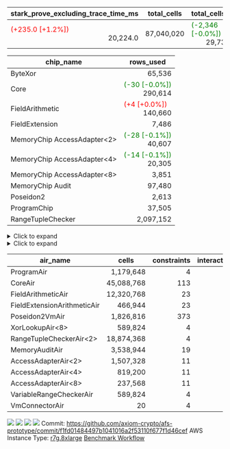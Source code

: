 | stark_prove_excluding_trace_time_ms | total_cells | total_cells_used | trace_gen_time_ms | verify_program_compile_ms |
| --- | --- | --- | --- | --- |
| <span style="color: red">(+235.0 [+1.2%])</span> <div style='text-align: right'>20,224.0</div>  | <div style='text-align: right'>87,040,020</div>  | <span style="color: green">(-2,346 [-0.0%])</span> <div style='text-align: right'>29,731,061</div>  | <span style="color: red">(+97.0 [+4.3%])</span> <div style='text-align: right'>2,358.0</div>  | <span style="color: red">(+2.0 [+4.3%])</span> <div style='text-align: right'>49.0</div>  |

| chip_name | rows_used |
| --- | --- |
| ByteXor | <div style='text-align: right'>65,536</div>  |
| Core | <span style="color: green">(-30 [-0.0%])</span> <div style='text-align: right'>290,614</div>  |
| FieldArithmetic | <span style="color: red">(+4 [+0.0%])</span> <div style='text-align: right'>140,660</div>  |
| FieldExtension | <div style='text-align: right'>7,486</div>  |
| MemoryChip AccessAdapter<2> | <span style="color: green">(-28 [-0.1%])</span> <div style='text-align: right'>40,607</div>  |
| MemoryChip AccessAdapter<4> | <span style="color: green">(-14 [-0.1%])</span> <div style='text-align: right'>20,305</div>  |
| MemoryChip AccessAdapter<8> | <div style='text-align: right'>3,851</div>  |
| MemoryChip Audit | <div style='text-align: right'>97,480</div>  |
| Poseidon2 | <div style='text-align: right'>2,613</div>  |
| ProgramChip | <div style='text-align: right'>37,505</div>  |
| RangeTupleChecker | <div style='text-align: right'>2,097,152</div>  |

<details>
<summary>Click to expand</summary>

| dsl_ir | opcode | frequency |
| --- | --- | --- |
|  | JAL | <div style='text-align: right'>1</div>  |
|  | STOREW | <div style='text-align: right'>2</div>  |
| AddE | FE4ADD | <div style='text-align: right'>1,630</div>  |
| AddEFFI | LOADW | <div style='text-align: right'>128</div>  |
| AddEFFI | STOREW | <div style='text-align: right'>384</div>  |
| AddEI | ADD | <div style='text-align: right'>5,664</div>  |
| AddFI | ADD | <span style="color: red">(+4 [+0.1%])</span> <div style='text-align: right'>2,834</div>  |
| AddV | ADD | <div style='text-align: right'>1,815</div>  |
| AddVI | ADD | <div style='text-align: right'>35,364</div>  |
| Alloc | ADD | <div style='text-align: right'>13,011</div>  |
| Alloc | LOADW | <div style='text-align: right'>13,011</div>  |
| Alloc | MUL | <div style='text-align: right'>8,979</div>  |
| AssertEqE | BNE | <div style='text-align: right'>404</div>  |
| AssertEqEI | BNE | <div style='text-align: right'>4</div>  |
| AssertEqF | BNE | <div style='text-align: right'>4,901</div>  |
| AssertEqV | BNE | <div style='text-align: right'>3,540</div>  |
| AssertEqVI | BNE | <div style='text-align: right'>20</div>  |
| CycleTrackerEnd | CT_END | <div style='text-align: right'>3,807</div>  |
| CycleTrackerStart | CT_START | <div style='text-align: right'>3,807</div>  |
| DivE | BBE4DIV | <div style='text-align: right'>1,202</div>  |
| DivEIN | BBE4DIV | <div style='text-align: right'>1</div>  |
| DivEIN | STOREW | <div style='text-align: right'>4</div>  |
| DivFIN | DIV | <div style='text-align: right'>3</div>  |
| For | ADD | <div style='text-align: right'>34,831</div>  |
| For | BNE | <div style='text-align: right'>44,214</div>  |
| For | JAL | <div style='text-align: right'>9,383</div>  |
| For | LOADW | <div style='text-align: right'>700</div>  |
| For | STOREW | <div style='text-align: right'>8,683</div>  |
| Halt | TERMINATE | <div style='text-align: right'>1</div>  |
| HintBitsF | HINT_BITS | <div style='text-align: right'>101</div>  |
| HintInputVec | HINT_INPUT | <div style='text-align: right'>4,032</div>  |
| IfEq | BNE | <div style='text-align: right'>722</div>  |
| IfEqI | BNE | <div style='text-align: right'>11,289</div>  |
| IfEqI | JAL | <span style="color: green">(-30 [-1.6%])</span> <div style='text-align: right'>1,860</div>  |
| IfNe | BEQ | <div style='text-align: right'>2,129</div>  |
| IfNe | JAL | <div style='text-align: right'>7</div>  |
| IfNeI | BEQ | <div style='text-align: right'>603</div>  |
| ImmE | STOREW | <div style='text-align: right'>2,008</div>  |
| ImmF | STOREW | <div style='text-align: right'>7,036</div>  |
| ImmV | STOREW | <div style='text-align: right'>12,751</div>  |
| LoadE | LOADW | <div style='text-align: right'>4,836</div>  |
| LoadE | LOADW2 | <div style='text-align: right'>14,000</div>  |
| LoadF | LOADW | <div style='text-align: right'>13,252</div>  |
| LoadF | LOADW2 | <div style='text-align: right'>3,096</div>  |
| LoadV | LOADW | <div style='text-align: right'>8,800</div>  |
| LoadV | LOADW2 | <div style='text-align: right'>19,451</div>  |
| MulE | BBE4MUL | <div style='text-align: right'>3,418</div>  |
| MulEF | MUL | <div style='text-align: right'>1,608</div>  |
| MulEI | BBE4MUL | <div style='text-align: right'>33</div>  |
| MulEI | STOREW | <div style='text-align: right'>132</div>  |
| MulF | MUL | <div style='text-align: right'>2,204</div>  |
| MulFI | MUL | <div style='text-align: right'>1</div>  |
| MulV | MUL | <div style='text-align: right'>3,131</div>  |
| MulVI | MUL | <div style='text-align: right'>2,604</div>  |
| Poseidon2CompressBabyBear | COMP_POS2 | <div style='text-align: right'>2,000</div>  |
| Poseidon2PermuteBabyBear | PERM_POS2 | <div style='text-align: right'>613</div>  |
| StoreE | STOREW | <div style='text-align: right'>32,012</div>  |
| StoreE | STOREW2 | <div style='text-align: right'>4,816</div>  |
| StoreF | STOREW | <div style='text-align: right'>6,484</div>  |
| StoreF | STOREW2 | <div style='text-align: right'>3,962</div>  |
| StoreHintWord | ADD | <div style='text-align: right'>19,708</div>  |
| StoreHintWord | SHINTW | <div style='text-align: right'>26,871</div>  |
| StoreV | STOREW | <div style='text-align: right'>1,462</div>  |
| StoreV | STOREW2 | <div style='text-align: right'>11,093</div>  |
| SubE | FE4SUB | <div style='text-align: right'>1,202</div>  |
| SubEF | LOADW | <div style='text-align: right'>4,815</div>  |
| SubEF | SUB | <div style='text-align: right'>1,605</div>  |
| SubEI | ADD | <div style='text-align: right'>8</div>  |
| SubV | SUB | <div style='text-align: right'>3,101</div>  |
| SubVI | SUB | <div style='text-align: right'>3,789</div>  |
| SubVIN | SUB | <div style='text-align: right'>400</div>  |

</details>

<details>
<summary>Click to expand</summary>

| air_name | dsl_ir | opcode | cells_used |
| --- | --- | --- | --- |
| Audit |  | JAL | <div style='text-align: right'>19</div>  |
| CoreAir |  | JAL | <div style='text-align: right'>66</div>  |
| Audit |  | STOREW | <div style='text-align: right'>38</div>  |
| CoreAir |  | STOREW | <div style='text-align: right'>132</div>  |
| AccessAdapter<2> | AddE | FE4ADD | <div style='text-align: right'>24,882</div>  |
| AccessAdapter<4> | AddE | FE4ADD | <div style='text-align: right'>14,703</div>  |
| Audit | AddE | FE4ADD | <div style='text-align: right'>1,368</div>  |
| FieldExtensionArithmeticAir | AddE | FE4ADD | <div style='text-align: right'>66,830</div>  |
| AccessAdapter<2> | AddEFFI | LOADW | <div style='text-align: right'>132</div>  |
| AccessAdapter<4> | AddEFFI | LOADW | <div style='text-align: right'>156</div>  |
| Audit | AddEFFI | LOADW | <div style='text-align: right'>304</div>  |
| CoreAir | AddEFFI | LOADW | <div style='text-align: right'>8,448</div>  |
| AccessAdapter<2> | AddEFFI | STOREW | <div style='text-align: right'>132</div>  |
| Audit | AddEFFI | STOREW | <div style='text-align: right'>912</div>  |
| CoreAir | AddEFFI | STOREW | <div style='text-align: right'>25,344</div>  |
| AccessAdapter<2> | AddEI | ADD | <span style="color: green">(-154 [-0.6%])</span> <div style='text-align: right'>24,398</div>  |
| AccessAdapter<4> | AddEI | ADD | <span style="color: green">(-91 [-0.6%])</span> <div style='text-align: right'>14,417</div>  |
| Audit | AddEI | ADD | <div style='text-align: right'>760</div>  |
| FieldArithmeticAir | AddEI | ADD | <div style='text-align: right'>175,584</div>  |
| Audit | AddFI | ADD | <div style='text-align: right'>418</div>  |
| FieldArithmeticAir | AddFI | ADD | <span style="color: red">(+124 [+0.1%])</span> <div style='text-align: right'>87,854</div>  |
| Audit | AddV | ADD | <div style='text-align: right'>57</div>  |
| FieldArithmeticAir | AddV | ADD | <div style='text-align: right'>56,265</div>  |
| Audit | AddVI | ADD | <div style='text-align: right'>61,294</div>  |
| FieldArithmeticAir | AddVI | ADD | <div style='text-align: right'>1,096,284</div>  |
| FieldArithmeticAir | Alloc | ADD | <div style='text-align: right'>403,341</div>  |
| Audit | Alloc | LOADW | <div style='text-align: right'>3,135</div>  |
| CoreAir | Alloc | LOADW | <div style='text-align: right'>858,726</div>  |
| AccessAdapter<2> | Alloc | MUL | <div style='text-align: right'>22</div>  |
| AccessAdapter<4> | Alloc | MUL | <div style='text-align: right'>26</div>  |
| FieldArithmeticAir | Alloc | MUL | <div style='text-align: right'>278,349</div>  |
| AccessAdapter<2> | AssertEqE | BNE | <div style='text-align: right'>2,222</div>  |
| AccessAdapter<4> | AssertEqE | BNE | <div style='text-align: right'>1,313</div>  |
| CoreAir | AssertEqE | BNE | <div style='text-align: right'>26,664</div>  |
| CoreAir | AssertEqEI | BNE | <div style='text-align: right'>264</div>  |
| CoreAir | AssertEqF | BNE | <div style='text-align: right'>323,466</div>  |
| CoreAir | AssertEqV | BNE | <div style='text-align: right'>233,640</div>  |
| CoreAir | AssertEqVI | BNE | <div style='text-align: right'>1,320</div>  |
| CoreAir | CycleTrackerEnd | CT_END | <div style='text-align: right'>251,262</div>  |
| CoreAir | CycleTrackerStart | CT_START | <div style='text-align: right'>251,262</div>  |
| AccessAdapter<2> | DivE | BBE4DIV | <div style='text-align: right'>35,310</div>  |
| AccessAdapter<4> | DivE | BBE4DIV | <div style='text-align: right'>20,865</div>  |
| FieldExtensionArithmeticAir | DivE | BBE4DIV | <div style='text-align: right'>49,282</div>  |
| AccessAdapter<2> | DivEIN | BBE4DIV | <div style='text-align: right'>22</div>  |
| AccessAdapter<4> | DivEIN | BBE4DIV | <div style='text-align: right'>13</div>  |
| FieldExtensionArithmeticAir | DivEIN | BBE4DIV | <div style='text-align: right'>41</div>  |
| AccessAdapter<2> | DivEIN | STOREW | <div style='text-align: right'>11</div>  |
| CoreAir | DivEIN | STOREW | <div style='text-align: right'>264</div>  |
| FieldArithmeticAir | DivFIN | DIV | <div style='text-align: right'>93</div>  |
| FieldArithmeticAir | For | ADD | <div style='text-align: right'>1,079,761</div>  |
| CoreAir | For | BNE | <div style='text-align: right'>2,918,124</div>  |
| AccessAdapter<2> | For | JAL | <div style='text-align: right'>55</div>  |
| AccessAdapter<4> | For | JAL | <div style='text-align: right'>65</div>  |
| CoreAir | For | JAL | <div style='text-align: right'>619,278</div>  |
| Audit | For | LOADW | <div style='text-align: right'>1,900</div>  |
| CoreAir | For | LOADW | <div style='text-align: right'>46,200</div>  |
| Audit | For | STOREW | <div style='text-align: right'>988</div>  |
| CoreAir | For | STOREW | <div style='text-align: right'>573,078</div>  |
| CoreAir | Halt | TERMINATE | <div style='text-align: right'>66</div>  |
| CoreAir | HintBitsF | HINT_BITS | <div style='text-align: right'>6,666</div>  |
| CoreAir | HintInputVec | HINT_INPUT | <div style='text-align: right'>266,112</div>  |
| CoreAir | IfEq | BNE | <div style='text-align: right'>47,652</div>  |
| CoreAir | IfEqI | BNE | <div style='text-align: right'>745,074</div>  |
| CoreAir | IfEqI | JAL | <span style="color: green">(-1,980 [-1.6%])</span> <div style='text-align: right'>122,760</div>  |
| CoreAir | IfNe | BEQ | <div style='text-align: right'>140,514</div>  |
| CoreAir | IfNe | JAL | <div style='text-align: right'>462</div>  |
| CoreAir | IfNeI | BEQ | <div style='text-align: right'>39,798</div>  |
| AccessAdapter<2> | ImmE | STOREW | <div style='text-align: right'>2,200</div>  |
| AccessAdapter<4> | ImmE | STOREW | <div style='text-align: right'>1,300</div>  |
| Audit | ImmE | STOREW | <div style='text-align: right'>76</div>  |
| CoreAir | ImmE | STOREW | <div style='text-align: right'>132,528</div>  |
| Audit | ImmF | STOREW | <div style='text-align: right'>3,724</div>  |
| CoreAir | ImmF | STOREW | <div style='text-align: right'>464,376</div>  |
| Audit | ImmV | STOREW | <div style='text-align: right'>64,486</div>  |
| CoreAir | ImmV | STOREW | <div style='text-align: right'>841,566</div>  |
| AccessAdapter<2> | LoadE | LOADW | <div style='text-align: right'>17,688</div>  |
| AccessAdapter<4> | LoadE | LOADW | <div style='text-align: right'>10,452</div>  |
| Audit | LoadE | LOADW | <div style='text-align: right'>380</div>  |
| CoreAir | LoadE | LOADW | <div style='text-align: right'>319,176</div>  |
| AccessAdapter<2> | LoadE | LOADW2 | <div style='text-align: right'>28,666</div>  |
| AccessAdapter<4> | LoadE | LOADW2 | <div style='text-align: right'>16,939</div>  |
| CoreAir | LoadE | LOADW2 | <div style='text-align: right'>924,000</div>  |
| AccessAdapter<2> | LoadF | LOADW | <div style='text-align: right'>26,400</div>  |
| AccessAdapter<4> | LoadF | LOADW | <div style='text-align: right'>15,600</div>  |
| AccessAdapter<8> | LoadF | LOADW | <div style='text-align: right'>10,200</div>  |
| Audit | LoadF | LOADW | <div style='text-align: right'>570</div>  |
| CoreAir | LoadF | LOADW | <div style='text-align: right'>874,632</div>  |
| AccessAdapter<2> | LoadF | LOADW2 | <div style='text-align: right'>715</div>  |
| AccessAdapter<4> | LoadF | LOADW2 | <div style='text-align: right'>429</div>  |
| AccessAdapter<8> | LoadF | LOADW2 | <div style='text-align: right'>323</div>  |
| Audit | LoadF | LOADW2 | <div style='text-align: right'>2,090</div>  |
| CoreAir | LoadF | LOADW2 | <div style='text-align: right'>204,336</div>  |
| Audit | LoadV | LOADW | <div style='text-align: right'>60,249</div>  |
| CoreAir | LoadV | LOADW | <div style='text-align: right'>580,800</div>  |
| Audit | LoadV | LOADW2 | <div style='text-align: right'>1,615</div>  |
| CoreAir | LoadV | LOADW2 | <div style='text-align: right'>1,283,766</div>  |
| AccessAdapter<2> | MulE | BBE4MUL | <span style="color: green">(-154 [-0.5%])</span> <div style='text-align: right'>33,352</div>  |
| AccessAdapter<4> | MulE | BBE4MUL | <span style="color: green">(-91 [-0.5%])</span> <div style='text-align: right'>19,708</div>  |
| Audit | MulE | BBE4MUL | <div style='text-align: right'>988</div>  |
| FieldExtensionArithmeticAir | MulE | BBE4MUL | <div style='text-align: right'>140,138</div>  |
| AccessAdapter<2> | MulEF | MUL | <div style='text-align: right'>8,822</div>  |
| AccessAdapter<4> | MulEF | MUL | <div style='text-align: right'>5,213</div>  |
| Audit | MulEF | MUL | <div style='text-align: right'>76</div>  |
| FieldArithmeticAir | MulEF | MUL | <div style='text-align: right'>49,848</div>  |
| AccessAdapter<2> | MulEI | BBE4MUL | <div style='text-align: right'>1,892</div>  |
| AccessAdapter<4> | MulEI | BBE4MUL | <div style='text-align: right'>1,118</div>  |
| Audit | MulEI | BBE4MUL | <div style='text-align: right'>1,596</div>  |
| FieldExtensionArithmeticAir | MulEI | BBE4MUL | <div style='text-align: right'>1,353</div>  |
| AccessAdapter<2> | MulEI | STOREW | <div style='text-align: right'>638</div>  |
| AccessAdapter<4> | MulEI | STOREW | <div style='text-align: right'>338</div>  |
| Audit | MulEI | STOREW | <div style='text-align: right'>57</div>  |
| CoreAir | MulEI | STOREW | <div style='text-align: right'>8,712</div>  |
| Audit | MulF | MUL | <div style='text-align: right'>19</div>  |
| FieldArithmeticAir | MulF | MUL | <div style='text-align: right'>68,324</div>  |
| Audit | MulFI | MUL | <div style='text-align: right'>19</div>  |
| FieldArithmeticAir | MulFI | MUL | <div style='text-align: right'>31</div>  |
| Audit | MulV | MUL | <div style='text-align: right'>59,432</div>  |
| FieldArithmeticAir | MulV | MUL | <div style='text-align: right'>97,061</div>  |
| Audit | MulVI | MUL | <div style='text-align: right'>76</div>  |
| FieldArithmeticAir | MulVI | MUL | <div style='text-align: right'>80,724</div>  |
| AccessAdapter<2> | Poseidon2CompressBabyBear | COMP_POS2 | <div style='text-align: right'>88,000</div>  |
| AccessAdapter<4> | Poseidon2CompressBabyBear | COMP_POS2 | <div style='text-align: right'>52,000</div>  |
| AccessAdapter<8> | Poseidon2CompressBabyBear | COMP_POS2 | <div style='text-align: right'>34,000</div>  |
| Poseidon2VmAir<BabyBear> | Poseidon2CompressBabyBear | COMP_POS2 | <div style='text-align: right'>836,000</div>  |
| AccessAdapter<2> | Poseidon2PermuteBabyBear | PERM_POS2 | <div style='text-align: right'>53,801</div>  |
| AccessAdapter<4> | Poseidon2PermuteBabyBear | PERM_POS2 | <div style='text-align: right'>31,798</div>  |
| AccessAdapter<8> | Poseidon2PermuteBabyBear | PERM_POS2 | <div style='text-align: right'>20,842</div>  |
| Poseidon2VmAir<BabyBear> | Poseidon2PermuteBabyBear | PERM_POS2 | <div style='text-align: right'>256,234</div>  |
| AccessAdapter<2> | StoreE | STOREW | <div style='text-align: right'>8,800</div>  |
| AccessAdapter<4> | StoreE | STOREW | <div style='text-align: right'>5,200</div>  |
| Audit | StoreE | STOREW | <div style='text-align: right'>608,228</div>  |
| CoreAir | StoreE | STOREW | <div style='text-align: right'>2,112,792</div>  |
| AccessAdapter<2> | StoreE | STOREW2 | <div style='text-align: right'>8,800</div>  |
| AccessAdapter<4> | StoreE | STOREW2 | <div style='text-align: right'>5,200</div>  |
| Audit | StoreE | STOREW2 | <div style='text-align: right'>30,704</div>  |
| CoreAir | StoreE | STOREW2 | <div style='text-align: right'>317,856</div>  |
| Audit | StoreF | STOREW | <div style='text-align: right'>123,196</div>  |
| CoreAir | StoreF | STOREW | <div style='text-align: right'>427,944</div>  |
| AccessAdapter<2> | StoreF | STOREW2 | <div style='text-align: right'>231</div>  |
| AccessAdapter<4> | StoreF | STOREW2 | <div style='text-align: right'>143</div>  |
| AccessAdapter<8> | StoreF | STOREW2 | <div style='text-align: right'>102</div>  |
| Audit | StoreF | STOREW2 | <div style='text-align: right'>61,902</div>  |
| CoreAir | StoreF | STOREW2 | <div style='text-align: right'>261,492</div>  |
| FieldArithmeticAir | StoreHintWord | ADD | <div style='text-align: right'>610,948</div>  |
| Audit | StoreHintWord | SHINTW | <div style='text-align: right'>510,549</div>  |
| CoreAir | StoreHintWord | SHINTW | <div style='text-align: right'>1,773,486</div>  |
| Audit | StoreV | STOREW | <div style='text-align: right'>27,778</div>  |
| CoreAir | StoreV | STOREW | <div style='text-align: right'>96,492</div>  |
| Audit | StoreV | STOREW2 | <div style='text-align: right'>161,082</div>  |
| CoreAir | StoreV | STOREW2 | <div style='text-align: right'>732,138</div>  |
| AccessAdapter<2> | SubE | FE4SUB | <div style='text-align: right'>44,176</div>  |
| AccessAdapter<4> | SubE | FE4SUB | <div style='text-align: right'>26,104</div>  |
| Audit | SubE | FE4SUB | <div style='text-align: right'>380</div>  |
| FieldExtensionArithmeticAir | SubE | FE4SUB | <div style='text-align: right'>49,282</div>  |
| AccessAdapter<2> | SubEF | LOADW | <div style='text-align: right'>17,633</div>  |
| Audit | SubEF | LOADW | <div style='text-align: right'>171</div>  |
| CoreAir | SubEF | LOADW | <div style='text-align: right'>317,790</div>  |
| AccessAdapter<2> | SubEF | SUB | <div style='text-align: right'>17,633</div>  |
| AccessAdapter<4> | SubEF | SUB | <div style='text-align: right'>20,839</div>  |
| Audit | SubEF | SUB | <div style='text-align: right'>57</div>  |
| FieldArithmeticAir | SubEF | SUB | <div style='text-align: right'>49,755</div>  |
| AccessAdapter<2> | SubEI | ADD | <div style='text-align: right'>44</div>  |
| AccessAdapter<4> | SubEI | ADD | <div style='text-align: right'>26</div>  |
| FieldArithmeticAir | SubEI | ADD | <div style='text-align: right'>248</div>  |
| Audit | SubV | SUB | <div style='text-align: right'>76</div>  |
| FieldArithmeticAir | SubV | SUB | <div style='text-align: right'>96,131</div>  |
| Audit | SubVI | SUB | <div style='text-align: right'>61,351</div>  |
| FieldArithmeticAir | SubVI | SUB | <div style='text-align: right'>117,459</div>  |
| FieldArithmeticAir | SubVIN | SUB | <div style='text-align: right'>12,400</div>  |

</details>

| air_name | cells | constraints | interactions | main_cols | perm_cols | prep_cols | quotient_deg | rows |
| --- | --- | --- | --- | --- | --- | --- | --- | --- |
| ProgramAir<BabyBear> | <div style='text-align: right'>1,179,648</div>  | <div style='text-align: right'>4</div>  | <div style='text-align: right'>1</div>  | <div style='text-align: right'>10</div>  | <div style='text-align: right'>8</div>  |  | <div style='text-align: right'>1</div>  | <div style='text-align: right'>65,536</div>  |
| CoreAir | <div style='text-align: right'>45,088,768</div>  | <div style='text-align: right'>113</div>  | <div style='text-align: right'>19</div>  | <div style='text-align: right'>66</div>  | <div style='text-align: right'>20</div>  |  | <div style='text-align: right'>8</div>  | <div style='text-align: right'>524,288</div>  |
| FieldArithmeticAir | <div style='text-align: right'>12,320,768</div>  | <div style='text-align: right'>23</div>  | <div style='text-align: right'>15</div>  | <div style='text-align: right'>31</div>  | <div style='text-align: right'>16</div>  |  | <div style='text-align: right'>8</div>  | <div style='text-align: right'>262,144</div>  |
| FieldExtensionArithmeticAir | <div style='text-align: right'>466,944</div>  | <div style='text-align: right'>23</div>  | <div style='text-align: right'>15</div>  | <div style='text-align: right'>41</div>  | <div style='text-align: right'>16</div>  |  | <div style='text-align: right'>8</div>  | <div style='text-align: right'>8,192</div>  |
| Poseidon2VmAir<BabyBear> | <div style='text-align: right'>1,826,816</div>  | <div style='text-align: right'>373</div>  | <div style='text-align: right'>32</div>  | <div style='text-align: right'>418</div>  | <div style='text-align: right'>28</div>  |  | <div style='text-align: right'>8</div>  | <div style='text-align: right'>4,096</div>  |
| XorLookupAir<8> | <div style='text-align: right'>589,824</div>  | <div style='text-align: right'>4</div>  | <div style='text-align: right'>1</div>  | <div style='text-align: right'>1</div>  | <div style='text-align: right'>8</div>  | <div style='text-align: right'>3</div>  | <div style='text-align: right'>1</div>  | <div style='text-align: right'>65,536</div>  |
| RangeTupleCheckerAir<2> | <div style='text-align: right'>18,874,368</div>  | <div style='text-align: right'>4</div>  | <div style='text-align: right'>1</div>  | <div style='text-align: right'>1</div>  | <div style='text-align: right'>8</div>  | <div style='text-align: right'>2</div>  | <div style='text-align: right'>1</div>  | <div style='text-align: right'>2,097,152</div>  |
| MemoryAuditAir | <div style='text-align: right'>3,538,944</div>  | <div style='text-align: right'>19</div>  | <div style='text-align: right'>6</div>  | <div style='text-align: right'>19</div>  | <div style='text-align: right'>8</div>  |  | <div style='text-align: right'>8</div>  | <div style='text-align: right'>131,072</div>  |
| AccessAdapterAir<2> | <div style='text-align: right'>1,507,328</div>  | <div style='text-align: right'>11</div>  | <div style='text-align: right'>5</div>  | <div style='text-align: right'>11</div>  | <div style='text-align: right'>12</div>  |  | <div style='text-align: right'>4</div>  | <div style='text-align: right'>65,536</div>  |
| AccessAdapterAir<4> | <div style='text-align: right'>819,200</div>  | <div style='text-align: right'>11</div>  | <div style='text-align: right'>5</div>  | <div style='text-align: right'>13</div>  | <div style='text-align: right'>12</div>  |  | <div style='text-align: right'>4</div>  | <div style='text-align: right'>32,768</div>  |
| AccessAdapterAir<8> | <div style='text-align: right'>237,568</div>  | <div style='text-align: right'>11</div>  | <div style='text-align: right'>5</div>  | <div style='text-align: right'>17</div>  | <div style='text-align: right'>12</div>  |  | <div style='text-align: right'>4</div>  | <div style='text-align: right'>8,192</div>  |
| VariableRangeCheckerAir | <div style='text-align: right'>589,824</div>  | <div style='text-align: right'>4</div>  | <div style='text-align: right'>1</div>  | <div style='text-align: right'>1</div>  | <div style='text-align: right'>8</div>  | <div style='text-align: right'>2</div>  | <div style='text-align: right'>1</div>  | <div style='text-align: right'>65,536</div>  |
| VmConnectorAir | <div style='text-align: right'>20</div>  | <div style='text-align: right'>4</div>  | <div style='text-align: right'>2</div>  | <div style='text-align: right'>2</div>  | <div style='text-align: right'>8</div>  | <div style='text-align: right'>1</div>  | <div style='text-align: right'>2</div>  | <div style='text-align: right'>2</div>  |



[![](https://axiom-public-data-staging-us-east-1.s3.us-east-1.amazonaws.com/benchmark/github/flamegraphs/f1fd01484497b1041016a2f53110f677f1d46cef/verify_fibair.dsl_ir.opcode.air_name.cells_used.reverse.svg)](https://axiom-public-data-staging-us-east-1.s3.us-east-1.amazonaws.com/benchmark/github/flamegraphs/f1fd01484497b1041016a2f53110f677f1d46cef/verify_fibair.dsl_ir.opcode.air_name.cells_used.reverse.svg)
[![](https://axiom-public-data-staging-us-east-1.s3.us-east-1.amazonaws.com/benchmark/github/flamegraphs/f1fd01484497b1041016a2f53110f677f1d46cef/verify_fibair.dsl_ir.opcode.air_name.cells_used.svg)](https://axiom-public-data-staging-us-east-1.s3.us-east-1.amazonaws.com/benchmark/github/flamegraphs/f1fd01484497b1041016a2f53110f677f1d46cef/verify_fibair.dsl_ir.opcode.air_name.cells_used.svg)
[![](https://axiom-public-data-staging-us-east-1.s3.us-east-1.amazonaws.com/benchmark/github/flamegraphs/f1fd01484497b1041016a2f53110f677f1d46cef/verify_fibair.dsl_ir.opcode.frequency.reverse.svg)](https://axiom-public-data-staging-us-east-1.s3.us-east-1.amazonaws.com/benchmark/github/flamegraphs/f1fd01484497b1041016a2f53110f677f1d46cef/verify_fibair.dsl_ir.opcode.frequency.reverse.svg)
[![](https://axiom-public-data-staging-us-east-1.s3.us-east-1.amazonaws.com/benchmark/github/flamegraphs/f1fd01484497b1041016a2f53110f677f1d46cef/verify_fibair.dsl_ir.opcode.frequency.svg)](https://axiom-public-data-staging-us-east-1.s3.us-east-1.amazonaws.com/benchmark/github/flamegraphs/f1fd01484497b1041016a2f53110f677f1d46cef/verify_fibair.dsl_ir.opcode.frequency.svg)
Commit: https://github.com/axiom-crypto/afs-prototype/commit/f1fd01484497b1041016a2f53110f677f1d46cef
AWS Instance Type: [r7g.8xlarge](https://instances.vantage.sh/aws/ec2/r7g.8xlarge)
[Benchmark Workflow](https://github.com/axiom-crypto/afs-prototype/actions/runs/11330412790)
